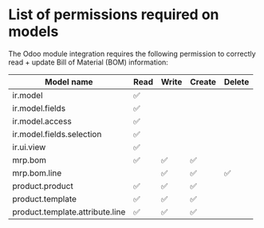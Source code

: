 # List of permissions required on models

The Odoo module integration requires the following permission to correctly read + update Bill of Material (BOM) information:


|Model name|Read|Write|Create|Delete|
|---|---|---|---|---|
|ir.model|:white_check_mark:|||
|ir.model.fields|:white_check_mark:|||
|ir.model.access|:white_check_mark:|||
|ir.model.fields.selection|:white_check_mark:|||
|ir.ui.view|:white_check_mark:|||
|mrp.bom|:white_check_mark:|:white_check_mark:|:white_check_mark:||
|mrp.bom.line||:white_check_mark:|:white_check_mark:|:white_check_mark:|:white_check_mark:|
|product.product|:white_check_mark:|:white_check_mark:|:white_check_mark:||
|product.template|:white_check_mark:|:white_check_mark:|:white_check_mark:||
|product.template.attribute.line|:white_check_mark:|:white_check_mark:|:white_check_mark:||

